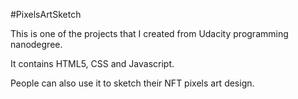 #PixelsArtSketch

This is one of the projects that I created from Udacity programming nanodegree.

It contains HTML5, CSS and Javascript. 

People can also use it to sketch their NFT pixels art design.
